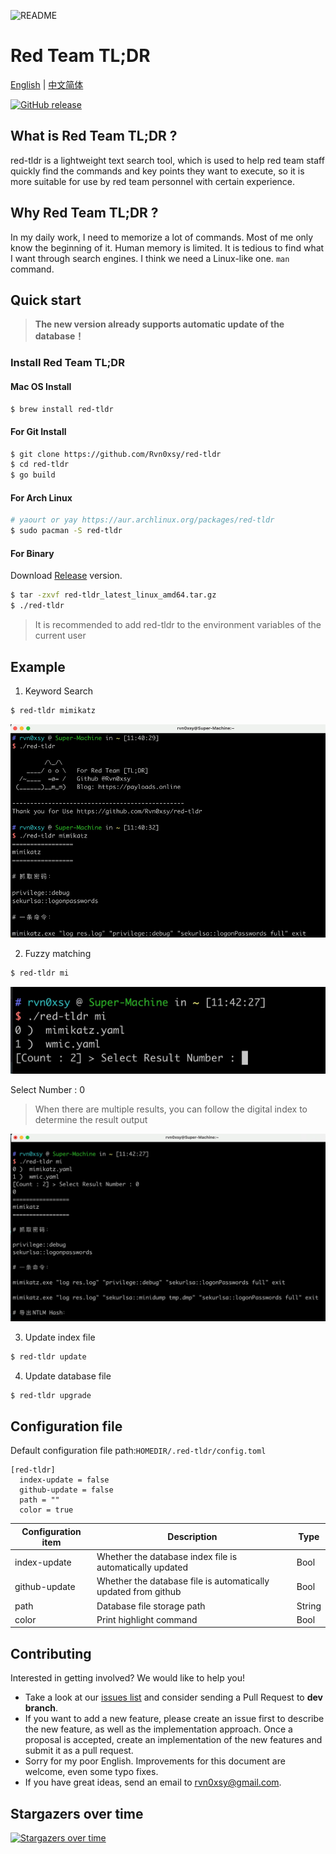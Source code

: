 
![README](./images/img.png)

# Red Team TL;DR

[English](./README.md) | [中文简体](./README-zh.md)

[![GitHub release](https://img.shields.io/github/release/Rvn0xsy/red-tldr.svg)](https://github.com/Rvn0xsy/red-tldr/releases)

## What is Red Team TL;DR ?

red-tldr is a lightweight text search tool, which is used to help red team staff quickly find the commands and key points they want to execute, so it is more suitable for use by red team personnel with certain experience.

## Why Red Team TL;DR ?

In my daily work, I need to memorize a lot of commands. Most of me only know the beginning of it. Human memory is limited. It is tedious to find what I want through search engines. I think we need a Linux-like one. `man` command.

## Quick start

> **The new version already supports automatic update of the database！**


### Install Red Team TL;DR

#### Mac OS Install

```bash
$ brew install red-tldr
```

#### For Git Install

```bash
$ git clone https://github.com/Rvn0xsy/red-tldr
$ cd red-tldr
$ go build
```

#### For Arch Linux

```bash
# yaourt or yay https://aur.archlinux.org/packages/red-tldr
$ sudo pacman -S red-tldr 
```

#### For Binary

Download [Release](https://github.com/Rvn0xsy/red-tldr/releases/) version.

```bash
$ tar -zxvf red-tldr_latest_linux_amd64.tar.gz
$ ./red-tldr
```

> It is recommended to add red-tldr to the environment variables of the current user


## Example

1. Keyword Search

```bash
$ red-tldr mimikatz
```

![search-mimikatz](./images/img_1.png)

2. Fuzzy matching

```bash
$ red-tldr mi
```

![Fuzzy-match](./images/img_2.png)

Select Number : 0
> When there are multiple results, you can follow the digital index to determine the result output

![Select-Number](./images/img_3.png)

3. Update index file

```bash
$ red-tldr update
```

4. Update database file

```bash
$ red-tldr upgrade
```

## Configuration file

Default configuration file path:`HOMEDIR/.red-tldr/config.toml`


```
[red-tldr]
  index-update = false
  github-update = false
  path = ""
  color = true
```


|    Configuration item   | Description |  Type  |
| ----------- | ----------- |  ----------- |
| index-update| Whether the database index file is automatically updated   |   Bool |
| github-update   |  Whether the database file is automatically updated from github | Bool |
| path  | Database file storage path | String |
| color | Print highlight command | Bool |

## Contributing

Interested in getting involved? We would like to help you!

* Take a look at our [issues list](https://github.com/Rvn0xsy/red-tldr/issues) and consider sending a Pull Request to **dev branch**.
* If you want to add a new feature, please create an issue first to describe the new feature, as well as the implementation approach. Once a proposal is accepted, create an implementation of the new features and submit it as a pull request.
* Sorry for my poor English. Improvements for this document are welcome, even some typo fixes.
* If you have great ideas, send an email to rvn0xsy@gmail.com.


## Stargazers over time

[![Stargazers over time](https://starchart.cc/Rvn0xsy/red-tldr.svg)](https://starchart.cc/Rvn0xsy/red-tldr)